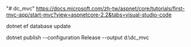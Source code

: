 "# dc_mvc" 
https://docs.microsoft.com/zh-tw/aspnet/core/tutorials/first-mvc-app/start-mvc?view=aspnetcore-2.2&tabs=visual-studio-code

dotnet ef database update

dotnet publish --configuration Release --output d:\dc_mvc